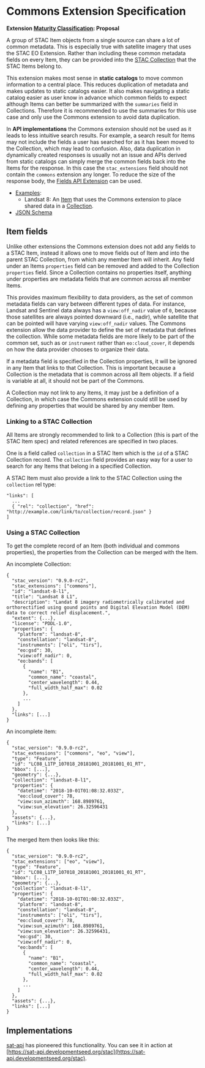 # Commons Extension Specification

**Extension [Maturity Classification](../README.md#extension-maturity): Proposal**

A group of STAC Item objects from a single source can share a lot of common metadata. This is especially true with satellite imagery that uses the STAC EO Extension. Rather than including these common metadata fields on every Item, they can be provided into the [STAC Collection](../../collection-spec/README.md) that the STAC Items belong to.

This extension makes most sense in **static catalogs** to move common information to a central place. This reduces duplication of metadata and makes updates to static catalogs easier. It also makes navigating a static catalog easier as user know in advance which common fields to expect although Items can better be summarized with the `summaries` field in Collections. Therefore it is recommended to use the summaries for this use case and only use the Commons extension to avoid data duplication.

In **API implementations** the Commons extension should not be used as it leads to less intuitive search results. For example, a search result for Items may not include the fields a user has searched for as it has been moved to the Collection, which may lead to confusion. Also, data duplication in dynamically created responses is usually not an issue and APIs derived from static catalogs can simply merge the common fields back into the Items for the response. In this case the `stac_extensions` field should not contain the `commons` extension any longer. To reduce the size of the response body, the [Fields API Extension](../../api-spec/extensions/fields/README.md) can be used.

- [Examples](examples/):
  - Landsat 8: An [Item](examples/landsat-item.json) that uses the Commons extension to place shared data in a [Collection](examples/landsat-collection.json).
- [JSON Schema](json-schema/schema.json)

## Item fields

Unlike other extensions the Commons extension does not add any fields to a STAC Item, instead it allows one to move fields out of Item and into the parent STAC Collection, from which any member Item will inherit. Any field under an Items `properties` field can be removed and added to the Collection `properties` field. Since a Collection contains no properties itself, anything under properties are metadata fields that are common across all member Items.

This provides maximum flexibility to data providers, as the set of common metadata fields can vary between different types of data. For instance, Landsat and Sentinel data always has a `view:off_nadir` value of `0`, because those satellites are always pointed downward (i.e., nadir), while satellite that can be pointed will have varying `view:off_nadir` values. The Commons extension allow the data provider to define the set of metadata that defines the collection. While some metadata fields are more likely to be part of the common set, such as or `instrument` rather than `eo:cloud_cover`, it depends on how the data provider chooses to organize their data.

If a metadata field is specified in the Collection properties, it will be ignored in any Item that links to that Collection. This is important because a Collection is the metadata that is common across all Item objects. If a field is variable at all, it should not be part of the Commons.

A Collection may not link to any Items, it may just be a definition of a Collection, in which case the Commons extension could still be used by defining any properties that would be shared by any member Item.

### Linking to a STAC Collection

All Items are strongly recommended to link to a Collection (this is part of the STAC Item spec) and related references are specified in two places.

One is a field called `collection` in a STAC Item which is the `id` of a STAC Collection record. The `collection` field provides an easy way for a user to search for any Items that belong in a specified Collection.

A STAC Item must also provide a link to the STAC Collection using the `collection` rel type:

```
"links": [
  ...
  { "rel": "collection", "href": "http://example.com/link/to/collection/record.json" }
]
```

### Using a STAC Collection

To get the complete record of an Item (both individual and commons properties), the properties from the Collection can be merged with the Item.

An incomplete Collection:
```
{
  "stac_version": "0.9.0-rc2",
  "stac_extensions": ["commons"],
  "id": "landsat-8-l1",
  "title": "Landsat 8 L1",
  "description": "Landat 8 imagery radiometrically calibrated and orthorectified using gound points and Digital Elevation Model (DEM) data to correct relief displacement.",
  "extent": {...},
  "license": "PDDL-1.0",
  "properties": {
    "platform": "landsat-8",
    "constellation": "landsat-8",
    "instruments": ["oli", "tirs"],
    "eo:gsd": 30,
    "view:off_nadir": 0,
    "eo:bands": [
      {
        "name": "B1",
        "common_name": "coastal",
        "center_wavelength": 0.44,
        "full_width_half_max": 0.02
      },
      ...
    ]
  },
  "links": [...]
}
```

An incomplete item:
```
{
  "stac_version": "0.9.0-rc2",
  "stac_extensions": ["commons", "eo", "view"],
  "type": "Feature",
  "id": "LC08_L1TP_107018_20181001_20181001_01_RT",
  "bbox": [...],
  "geometry": {...},
  "collection": "landsat-8-l1",
  "properties": {
    "datetime": "2018-10-01T01:08:32.033Z",
    "eo:cloud_cover": 78,
    "view:sun_azimuth": 168.8989761,
    "view:sun_elevation": 26.32596431
  },
  "assets": {...},
  "links": [...]
}
```

The merged Item then looks like this:

```
{
  "stac_version": "0.9.0-rc2",
  "stac_extensions": ["eo", "view"],
  "type": "Feature",
  "id": "LC08_L1TP_107018_20181001_20181001_01_RT",
  "bbox": [...],
  "geometry": {...},
  "collection": "landsat-8-l1",
  "properties": {
    "datetime": "2018-10-01T01:08:32.033Z",
    "platform": "landsat-8",
    "constellation": "landsat-8",
    "instruments": ["oli", "tirs"],
    "eo:cloud_cover": 78,
    "view:sun_azimuth": 168.8989761,
    "view:sun_elevation": 26.32596431,
    "eo:gsd": 30,
    "view:off_nadir": 0,
    "eo:bands": [
      {
        "name": "B1",
        "common_name": "coastal",
        "center_wavelength": 0.44,
        "full_width_half_max": 0.02
      },
      ...
    ]
  },
  "assets": {...},
  "links": [...]
}
```

## Implementations

[sat-api](https://github.com/sat-utils/sat-api/) has pioneered this functionality. You can see it in action at [https://sat-api.developmentseed.org/stac](https://sat-api.developmentseed.org/stac).

